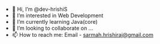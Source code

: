 - 👋 Hi, I’m @dev-hrishiS
- 👀 I’m interested in Web Development
- 🌱 I’m currently learning Java(core)
- 💞️ I’m looking to collaborate on ...
- 📫 How to reach me: Email - sarmah.hrishiraj@gmail.com

<!---
dev-hrishiS/dev-hrishiS is a ✨ special ✨ repository because its `README.md` (this file) appears on your GitHub profile.
You can click the Preview link to take a look at your changes.
--->
